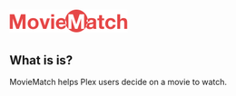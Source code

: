 # <img src="public/logo.svg" height="40px" />

## What is is?

MovieMatch helps Plex users decide on a movie to watch.
